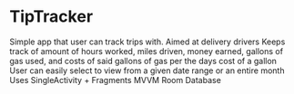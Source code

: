 # TipTracker
Simple app that user can track trips with. Aimed at delivery drivers
Keeps track of amount of hours worked, miles driven, money earned, gallons of gas used, and costs of said gallons of gas per the days cost of a gallon
User can easily select to view from a given date range or an entire month
Uses
  SingleActivity + Fragments
  MVVM 
  Room Database
